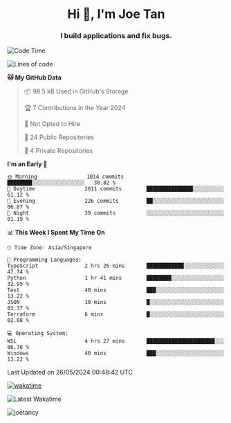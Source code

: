 <h1 align="center">Hi 👋, I'm Joe Tan</h1>
<h3 align="center">I build applications and fix bugs.</h3>

<!--START_SECTION:waka-->
![Code Time](http://img.shields.io/badge/Code%20Time-1%2C356%20hrs%202%20mins-blue)

![Lines of code](https://img.shields.io/badge/From%20Hello%20World%20I%27ve%20Written-46.5%20million%20lines%20of%20code-blue)

**🐱 My GitHub Data** 

> 📦 98.5 kB Used in GitHub's Storage 
 > 
> 🏆 7 Contributions in the Year 2024
 > 
> 🚫 Not Opted to Hire
 > 
> 📜 24 Public Repositories 
 > 
> 🔑 4 Private Repositories 
 > 
**I'm an Early 🐤** 

```text
🌞 Morning                1014 commits        ████████░░░░░░░░░░░░░░░░░   30.82 % 
🌆 Daytime                2011 commits        ███████████████░░░░░░░░░░   61.12 % 
🌃 Evening                226 commits         ██░░░░░░░░░░░░░░░░░░░░░░░   06.87 % 
🌙 Night                  39 commits          ░░░░░░░░░░░░░░░░░░░░░░░░░   01.19 % 
```


📊 **This Week I Spent My Time On** 

```text
🕑︎ Time Zone: Asia/Singapore

💬 Programming Languages: 
TypeScript               2 hrs 26 mins       ████████████░░░░░░░░░░░░░   47.74 % 
Python                   1 hr 41 mins        ████████░░░░░░░░░░░░░░░░░   32.95 % 
Text                     40 mins             ███░░░░░░░░░░░░░░░░░░░░░░   13.22 % 
JSON                     10 mins             █░░░░░░░░░░░░░░░░░░░░░░░░   03.37 % 
Terraform                6 mins              █░░░░░░░░░░░░░░░░░░░░░░░░   02.08 % 

💻 Operating System: 
WSL                      4 hrs 27 mins       ██████████████████████░░░   86.78 % 
Windows                  40 mins             ███░░░░░░░░░░░░░░░░░░░░░░   13.22 % 
```


 Last Updated on 26/05/2024 00:48:42 UTC
<!--END_SECTION:waka-->
[![wakatime](https://wakatime.com/badge/user/e0e3a0f0-6d69-4241-946d-0baaf7b91278.svg)](https://wakatime.com/@e0e3a0f0-6d69-4241-946d-0baaf7b91278)

![Latest Wakatime](https://github.com/joetancy/joetancy/workflows/Latest%20Wakatime/badge.svg)

<p align="left"> <img src="https://komarev.com/ghpvc/?username=joetancy" alt="joetancy" /> </p>

